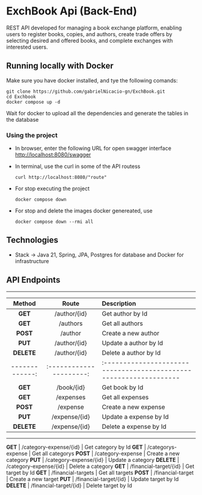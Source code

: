 # ExchBook Api (Back-End)  
REST API developed for managing a book exchange platform, enabling users to register books, copies, and authors, create trade offers by selecting desired and offered books, and complete exchanges with interested users.

## Running locally with Docker
Make sure you have docker installed, and tye the following comands:
```
git clone https://github.com/gabrielNicacio-gn/ExchBook.git
cd Exchbook
docker compose up -d
```

Wait for docker to upload all the dependencies and generate the tables in the database

### Using the project ###

- In browser, enter the following URL for open swagger interface <br>
  <http://localhost:8080/swagger>
  
- In terminal, use the curl in some of the API routess 
  ```
  curl http://localhost:8080/"route" 
  ```
- For stop executing the project

  ```
  docker compose down
  ```
  
- For stop and delete the images docker genereated, use
  ```
  docker compose down --rmi all
  ```
  
## Technologies
- Stack -> Java 21, Spring, JPA, Postgres for database and Docker for infrastructure

## API Endpoints
-------------------------------------------------------------------------------------------------------
  Method      |       Route           |     Description
:------------:|:---------------------:|:---------------------------------------------------------------
  **GET**     |    /author/{id}       | Get author by Id
  **GET**     |    /authors           | Get all authors
 **POST**     |     /author           | Create a new author
  **PUT**     |    /author/{id}       | Update a author by Id 
**DELETE**    |     /author/{id}      | Delete a author by Id
-------------:|:---------------------:|:-----------------------------------------------------------------
 **GET**      |     /book/{id}        | Get book by Id
 **GET**      |    /expenses          | Get all expenses
 **POST**     |    /expense           | Create a new expense
 **PUT**      |   /expense/{id}        | Update a expense by Id
 **DELETE**   |   /expense/{id}        | Delete a expense by Id
 -------------------------------------------------------------------------------------------------------
 **GET**      | /category-expense/{id} | Get category by Id
 **GET**      | /categorys-expense    | Get all categorys
 **POST**     | /category-expense     | Create a new category
 **PUT**      | /category-expense/{id} | Update a category
 **DELETE**   | /category-expense/{id} | Delete a category
 **GET**      | /financial-target/{id} | Get target by Id
 **GET**      |  /financial-targets   | Get all targets
 **POST**     |  /financial-target    | Create a new target
 **PUT**      | /financial-target/{id} | Update target by Id
 **DELETE**   | /financial-target/{id} | Delete target by Id


 
